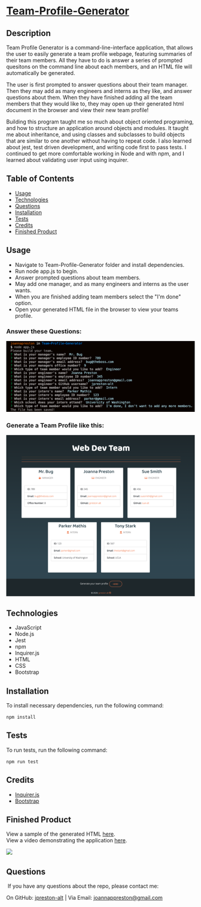 # [Team-Profile-Generator](https://github.com/jpreston-alt/Team-Profile-Generator) 


## Description

Team Profile Generator is a command-line-interface application, that allows the user to easily generate a team profile webpage, featuring summaries of their team members. All they have to do is answer a series of prompted quesitons on the command line about each members, and an HTML file will automatically be generated. 

The user is first prompted to answer questions about their team manager. Then they may add as many engineers and interns as they like, and answer questions about them. When they have finished adding all the team members that they would like to, they may open up their generated html document in the browser and view their new team profile!

Building this program taught me so much about object oriented programing, and how to structure an application around objects and modules. It taught me about inheritance, and using classes and subclasses to build objects that are similar to one another without having to repeat code. I also learned about jest, test driven development, and writing code first to pass tests. I continued to get more comfortable working in Node and with npm, and I learned about validating user input using inquirer.

## Table of Contents
* [Usage](#usage)
* [Technologies](#technologies)
* [Questions](#questions)
* [Installation](#Installation)
* [Tests](#Tests)
* [Credits](#Credits)
* [Finished Product](#finished-product)


## Usage
* Navigate to Team-Profile-Generator folder and install dependencies.
* Run node app.js to begin.
* Answer prompted questions about team members.
* May add one manager, and as many engineers and interns as the user wants.
* When you are finished adding team members select the "I'm done" option.
* Open your generated HTML file in the browser to view your teams profile.

### Answer these Questions:
![Questions Image](./assets/images/questions.png)

### Generate a Team Profile like this:
![Example Profile Image](./assets/images/profile-example.png)

## Technologies
* JavaScript
* Node.js
* Jest
* npm
* Inquirer.js
* HTML
* CSS
* Bootstrap


## Installation
To install necessary dependencies, run the following command: 
``` 
npm install 
``` 

## Tests
To run tests, run the following command: 
``` 
npm run test 
```

## Credits
* [Inquirer.js](https://www.npmjs.com/package/inquirer)
* [Bootstrap](https://getbootstrap.com/docs/4.1/getting-started/introduction/)

## Finished Product
View a sample of the generated HTML [here](https://github.com/jpreston-alt/Team-Profile-Generator/blob/master/output/team.html).<br>
View a video demonstrating the application [here](https://drive.google.com/file/d/1GXXnc2q5sv7_aGnGXkHwB0Wg7uvSFpcF/view).

![](./assets/images/Team-Profile-Generator.gif)

## Questions
​
If you have any questions about the repo, please contact me:

On GitHub: [jpreston-alt](https://github.com/jpreston-alt) | Via Email: joannappreston@gmail.com
